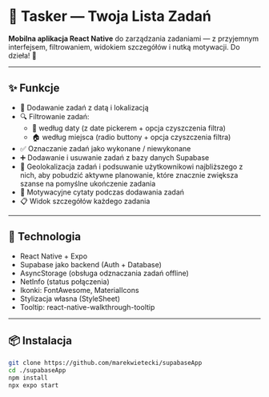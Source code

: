 # 📝 Tasker — Twoja Lista Zadań

**Mobilna aplikacja React Native** do zarządzania zadaniami — z przyjemnym interfejsem, filtrowaniem, widokiem szczegółów i nutką motywacji. Do dzieła! 🚀

---

## ✨ Funkcje

- 📅 Dodawanie zadań z datą i lokalizacją  
- 🔍 Filtrowanie zadań:
  - 📆 według daty (z date pickerem + opcja czyszczenia filtra)
  - 🏠 według miejsca (radio buttony + opcja czyszczenia filtra)
- ✅ Oznaczanie zadań jako wykonane / niewykonane
- ➕ Dodawanie i usuwanie zadań z bazy danych Supabase
- 📌 Geolokalizacja zadań i podsuwanie użytkownikowi najbliższego z nich, aby pobudzić aktywne planowanie, które znacznie zwiększa szanse na pomyślne ukończenie zadania
- 💬 Motywacyjne cytaty podczas dodawania zadań
- 📋 Widok szczegółów każdego zadania

---

## 🚧 Technologia

- React Native + Expo  
- Supabase jako backend (Auth + Database)  
- AsyncStorage (obsługa odznaczania zadań offline)  
- NetInfo (status połączenia)  
- Ikonki: FontAwesome, MaterialIcons  
- Stylizacja własna (StyleSheet)
- Tooltip: react-native-walkthrough-tooltip

---

## 📦 Instalacja

```bash
git clone https://github.com/marekwietecki/supabaseApp
cd ./supabaseApp
npm install
npx expo start
